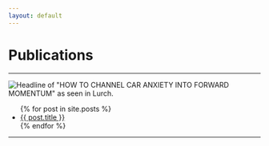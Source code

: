 ```yaml
---
layout: default
---
```

# Publications
<!--- Text can be **bold**, _italic_, or ~~strikethrough~~.--->
* * *
![Headline of "HOW TO CHANNEL CAR ANXIETY INTO FORWARD MOMENTUM" as seen in Lurch.](../assets/img/forward_momentum_headline.png)

<ul>
  {% for post in site.posts %}
    <li>
      <a href="{{ post.url }}">{{ post.title }}</a>
    </li>
  {% endfor %}
</ul>

* * *
<!---
### Small image
![Octocat](https://github.githubassets.com/images/icons/emoji/octocat.png)
### Large image
![Branching](https://guides.github.com/activities/hello-world/branching.png)
--->